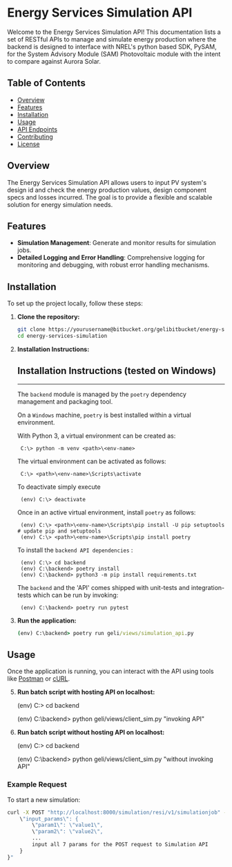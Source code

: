 # Energy Services Simulation API

Welcome to the Energy Services Simulation API! This documentation lists a set of RESTful APIs to manage and simulate energy production where the backend is designed to interface with NREL's python based SDK, PySAM, for the System Advisory Module (SAM) Photovoltaic module with the intent to compare against Aurora Solar.

## Table of Contents

- [Overview](#overview)
- [Features](#features)
- [Installation](#installation)
- [Usage](#usage)
- [API Endpoints](#api-endpoints)
- [Contributing](#contributing)
- [License](#license)

## Overview

The Energy Services Simulation API allows users to input PV system's design id and check the energy production values, design component specs and losses incurred. The goal is to provide a flexible and scalable solution for energy simulation needs.

## Features

- **Simulation Management**: Generate and monitor results for simulation jobs.
- **Detailed Logging and Error Handling**: Comprehensive logging for monitoring and debugging, with robust error handling mechanisms.

## Installation

To set up the project locally, follow these steps:

1. **Clone the repository:**

    ```bash
    git clone https://yourusername@bitbucket.org/gelibitbucket/energy-services-simulation.git
    cd energy-services-simulation
    ```

2. **Installation Instructions:**

   ## Installation Instructions (tested on Windows)
    ---
    The `backend` module is managed by the `poetry` dependency management and packaging tool.
    
    On a `Windows` machine, `poetry` is best installed within a virtual environment.
    
    With Python 3, a virtual environment can be created as:
    
        C:\> python -m venv <path>\<env-name>

        
    The virtual environment can be activated as follows:
    
        C:\> <path>\<env-name>\Scripts\activate

        
    To deactivate simply execute
    
        (env) C:\> deactivate

    
    Once in an active virtual environment, install `poetry` as follows:
    
        (env) C:\> <path>\<env-name>\Scripts\pip install -U pip setuptools # update pip and setuptools
        (env) C:\> <path>\<env-name>\Scripts\pip install poetry

        
    To install the `backend API dependencies` :
    
        (env) C:\> cd backend
        (env) C:\backend> poetry install
        (env) C:\backend> python3 -m pip install requirements.txt

        
    The `backend` and the 'API' comes shipped with unit-tests and integration-tests which can be run by invoking:
    
        (env) C:\backend> poetry run pytest




4. **Run the application:**

    ```cmd
    (env) C:\backend> poetry run geli/views/simulation_api.py
    ```

## Usage

Once the application is running, you can interact with the API using tools like [Postman](https://www.postman.com/) or [cURL](https://curl.se/).



5. **Run batch script with hosting API on localhost:**

    (env) C:\> cd backend

    (env) C:\backend> python geli/views/client_sim.py "invoking API"



6. **Run batch script without hosting API on localhost:**

    (env) C:\> cd backend

    (env) C:\backend> python geli/views/client_sim.py "without invoking API"

### Example Request

To start a new simulation:

```cmd
curl -X POST "http://localhost:8000/simulation/resi/v1/simulationjob" -H "Content-Type: application/json" -d "{
    \"input_params\": {
        \"param1\": \"value1\",
        \"param2\": \"value2\",
        ...
        input all 7 params for the POST request to Simulation API
    }
}"
    
